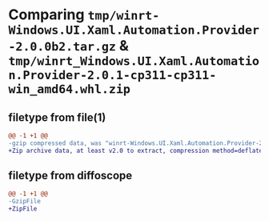 # Comparing `tmp/winrt-Windows.UI.Xaml.Automation.Provider-2.0.0b2.tar.gz` & `tmp/winrt_Windows.UI.Xaml.Automation.Provider-2.0.1-cp311-cp311-win_amd64.whl.zip`

## filetype from file(1)

```diff
@@ -1 +1 @@
-gzip compressed data, was "winrt-Windows.UI.Xaml.Automation.Provider-2.0.0b2.tar", last modified: Sat Dec  2 18:27:23 2023, max compression
+Zip archive data, at least v2.0 to extract, compression method=deflate
```

## filetype from diffoscope

```diff
@@ -1 +1 @@
-GzipFile
+ZipFile
```

